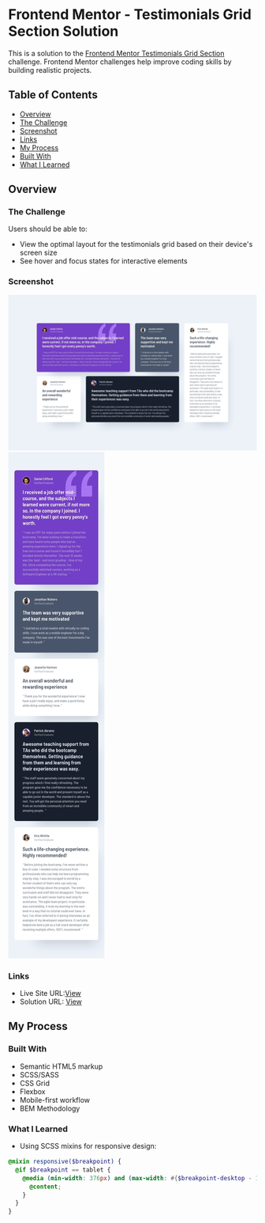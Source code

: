 # Frontend Mentor - Testimonials Grid Section Solution

This is a solution to the [Frontend Mentor Testimonials Grid Section](https://www.frontendmentor.io/challenges/testimonials-grid-section-Nnw6J7Un7) challenge. Frontend Mentor challenges help improve coding skills by building realistic projects.

## Table of Contents

- [Overview](#overview)
- [The Challenge](#the-challenge)
- [Screenshot](#screenshot)
- [Links](#links)
- [My Process](#my-process)
- [Built With](#built-with)
- [What I Learned](#what-i-learned)

## Overview

### The Challenge

Users should be able to:

- View the optimal layout for the testimonials grid based on their device's screen size
- See hover and focus states for interactive elements

### Screenshot

![Desktop View](./design/desktop-design.jpg)
![Mobile View](./design/mobile-design.jpg)

### Links

- Live Site URL:[View](https://testimonialpagesolution.netlify.app)
- Solution URL: [View](https://github.com/uixcem/TestimonialsPage-Solution)

## My Process

### Built With

- Semantic HTML5 markup
- SCSS/SASS
- CSS Grid
- Flexbox
- Mobile-first workflow
- BEM Methodology

### What I Learned

- Using SCSS mixins for responsive design:

```scss
@mixin responsive($breakpoint) {
  @if $breakpoint == tablet {
    @media (min-width: 376px) and (max-width: #{$breakpoint-desktop - 1px}) {
      @content;
    }
  }
}
```
